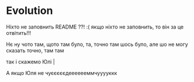 # Evolution
Ніхто не заповнить README ??! :(
якщо ніхто не заповнить, то він за це отвітить!!!

Нє ну чото там, щото там було, та, точно там шось було, але шо не могу сказать точно, там там

так і скажемо Юлі |

А якщо Юля не чуєєєєєдееееееммчууууккк
